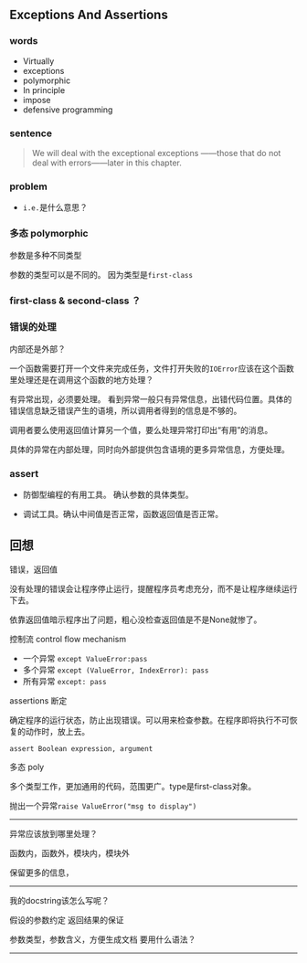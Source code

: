 ## Exceptions And Assertions

### words

- Virtually
- exceptions
- polymorphic
- In principle
- impose
- defensive programming

### sentence

> We will deal with the exceptional exceptions ——those that do not deal with errors——later in this chapter.

### problem 

- `i.e.`是什么意思？


### 多态 polymorphic

参数是多种不同类型

参数的类型可以是不同的。 因为类型是`first-class`

### first-class & second-class ？ 


### 错误的处理

内部还是外部？

一个函数需要打开一个文件来完成任务，文件打开失败的`IOError`应该在这个函数里处理还是在调用这个函数的地方处理？

有异常出现，必须要处理。 看到异常一般只有异常信息，出错代码位置。具体的错误信息缺乏错误产生的语境，所以调用者得到的信息是不够的。

调用者要么使用返回值计算另一个值，要么处理异常打印出“有用”的消息。

具体的异常在内部处理，同时向外部提供包含语境的更多异常信息，方便处理。


### assert 

- 防御型编程的有用工具。 确认参数的具体类型。

- 调试工具。确认中间值是否正常，函数返回值是否正常。

## 回想

错误，返回值

没有处理的错误会让程序停止运行，提醒程序员考虑充分，而不是让程序继续运行下去。

依靠返回值暗示程序出了问题，粗心没检查返回值是不是None就惨了。

控制流 control flow mechanism

- 一个异常 `except ValueError:pass`
- 多个异常 `except (ValueError, IndexError): pass`
- 所有异常 `except: pass`


assertions 断定

确定程序的运行状态，防止出现错误。可以用来检查参数。在程序即将执行不可恢复的动作时，放上去。

`assert Boolean expression, argument`

多态 poly

多个类型工作，更加通用的代码，范围更广。type是first-class对象。

抛出一个异常`raise ValueError("msg to display")`

----
异常应该放到哪里处理？

函数内，函数外，模块内，模块外

保留更多的信息，

----

我的docstring该怎么写呢？

假设的参数约定
返回结果的保证

参数类型，参数含义，方便生成文档 要用什么语法？ 

----
